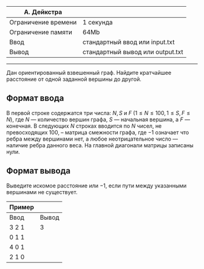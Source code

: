 

|A. Дейкстра||
|-|-|
Ограничение времени|	1 секунда
Ограничение памяти|	64Mb
Ввод|	стандартный ввод или input.txt
Вывод|	стандартный вывод или output.txt
<hr>

Дан ориентированный взвешенный граф. Найдите кратчайшее расстояние от одной заданной вершины до другой.

## Формат ввода
В первой строке содержатся три числа: $N, S$ и $F$ $(1≤ N ≤ 100, 1 ≤ S, F ≤ N)$, где $N$ — количество вершин графа, $S$ — начальная вершина, а $F$ — конечная. В следующих $N$ строках вводится по $N$ чисел, не превосходящих $100$, – матрица смежности графа, где $-1$ означает что ребра между вершинами нет, а любое неотрицательное число — наличие ребра данного веса. На главной диагонали матрицы записаны нули.

## Формат вывода
Выведите искомое расстояние или $-1$, если пути между указанными вершинами не существует.

|Пример||
|-|-|
Ввод|	Вывод
3 2 1|3
0 1 1|
4 0 1|
2 1 0|


